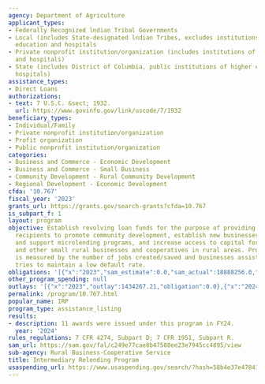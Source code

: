 ```yaml
---
agency: Department of Agriculture
applicant_types:
- Federally Recognized lndian Tribal Governments
- Local (includes State-designated lndian Tribes, excludes institutions of higher
  education and hospitals
- Private nonprofit institution/organization (includes institutions of higher education
  and hospitals)
- State (includes District of Columbia, public institutions of higher education and
  hospitals)
assistance_types:
- Direct Loans
authorizations:
- text: 7 U.S.C. &sect; 1932.
  url: https://www.govinfo.gov/link/uscode/7/1932
beneficiary_types:
- Individual/Family
- Private nonprofit institution/organization
- Profit organization
- Public nonprofit institution/organization
categories:
- Business and Commerce - Economic Development
- Business and Commerce - Small Business
- Community Development - Rural Community Development
- Regional Development - Economic Development
cfda: '10.767'
fiscal_year: '2023'
grants_url: https://grants.gov/search-grants?cfda=10.767
is_subpart_f: 1
layout: program
objective: Establish revolving loan funds for the purpose of providing loans to ultimate
  recipients to promote community development, establish new businesses, establish
  and support microlending programs, and increase access to capital for start-ups
  and other small rural businesses and cooperatives in rural areas. Program performance
  is measured by the number of jobs created/saved and businesses assisted. The Agency
  tries to maintain a low default rate.
obligations: '[{"x":"2023","sam_estimate":0.0,"sam_actual":18888256.0,"usa_spending_actual":0.0},{"x":"2024","sam_estimate":0.0,"sam_actual":9999999.0,"usa_spending_actual":0.0},{"x":"2025","sam_estimate":0.0,"sam_actual":1977293.0,"usa_spending_actual":0.0}]'
other_program_spending: null
outlays: '[{"x":"2023","outlay":1434267.21,"obligation":0.0},{"x":"2024","outlay":407956.83,"obligation":0.0},{"x":"2025","outlay":0.0,"obligation":0.0}]'
permalink: /program/10.767.html
popular_name: IRP
program_type: assistance_listing
results:
- description: 11 awards were issued under this program in FY24.
  year: '2024'
rules_regulations: 7 CFR 4274, Subpart D; 7 CFR 1951, Subpart R.
sam_url: https://sam.gov/fal/c249e77cae8b47588ee23e7945cc4895/view
sub-agency: Rural Business-Cooperative Service
title: Intermediary Relending Program
usaspending_url: https://www.usaspending.gov/search/?hash=58b4e37e47841b1acbabc8218c47a47d
---
```

